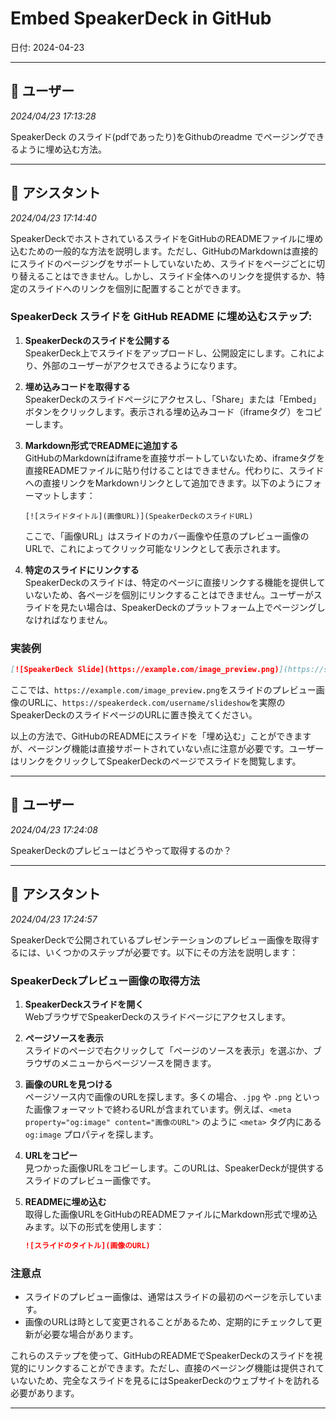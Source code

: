 # Embed SpeakerDeck in GitHub

日付: 2024-04-23

---

## 👤 ユーザー
*2024/04/23 17:13:28*

SpeakerDeck のスライド(pdfであったり)をGithubのreadme でページングできるように埋め込む方法。

---

## 🤖 アシスタント
*2024/04/23 17:14:40*

SpeakerDeckでホストされているスライドをGitHubのREADMEファイルに埋め込むための一般的な方法を説明します。ただし、GitHubのMarkdownは直接的にスライドのページングをサポートしていないため、スライドをページごとに切り替えることはできません。しかし、スライド全体へのリンクを提供するか、特定のスライドへのリンクを個別に配置することができます。

### SpeakerDeck スライドを GitHub README に埋め込むステップ:

1. **SpeakerDeckのスライドを公開する**  
   SpeakerDeck上でスライドをアップロードし、公開設定にします。これにより、外部のユーザーがアクセスできるようになります。

2. **埋め込みコードを取得する**  
   SpeakerDeckのスライドページにアクセスし、「Share」または「Embed」ボタンをクリックします。表示される埋め込みコード（iframeタグ）をコピーします。

3. **Markdown形式でREADMEに追加する**  
   GitHubのMarkdownはiframeを直接サポートしていないため、iframeタグを直接READMEファイルに貼り付けることはできません。代わりに、スライドへの直接リンクをMarkdownリンクとして追加できます。以下のようにフォーマットします：
   ```
   [![スライドタイトル](画像URL)](SpeakerDeckのスライドURL)
   ```
   ここで、「画像URL」はスライドのカバー画像や任意のプレビュー画像のURLで、これによってクリック可能なリンクとして表示されます。

4. **特定のスライドにリンクする**  
   SpeakerDeckのスライドは、特定のページに直接リンクする機能を提供していないため、各ページを個別にリンクすることはできません。ユーザーがスライドを見たい場合は、SpeakerDeckのプラットフォーム上でページングしなければなりません。

### 実装例

```markdown
[![SpeakerDeck Slide](https://example.com/image_preview.png)](https://speakerdeck.com/username/slideshow)
```
ここでは、`https://example.com/image_preview.png`をスライドのプレビュー画像のURLに、`https://speakerdeck.com/username/slideshow`を実際のSpeakerDeckのスライドページのURLに置き換えてください。

以上の方法で、GitHubのREADMEにスライドを「埋め込む」ことができますが、ページング機能は直接サポートされていない点に注意が必要です。ユーザーはリンクをクリックしてSpeakerDeckのページでスライドを閲覧します。

---

## 👤 ユーザー
*2024/04/23 17:24:08*

SpeakerDeckのプレビューはどうやって取得するのか？

---

## 🤖 アシスタント
*2024/04/23 17:24:57*

SpeakerDeckで公開されているプレゼンテーションのプレビュー画像を取得するには、いくつかのステップが必要です。以下にその方法を説明します：

### SpeakerDeckプレビュー画像の取得方法

1. **SpeakerDeckスライドを開く**  
   WebブラウザでSpeakerDeckのスライドページにアクセスします。

2. **ページソースを表示**  
   スライドのページで右クリックして「ページのソースを表示」を選ぶか、ブラウザのメニューからページソースを開きます。

3. **画像のURLを見つける**  
   ページソース内で画像のURLを探します。多くの場合、`.jpg` や `.png` といった画像フォーマットで終わるURLが含まれています。例えば、`<meta property="og:image" content="画像のURL">` のように `<meta>` タグ内にある `og:image` プロパティを探します。

4. **URLをコピー**  
   見つかった画像URLをコピーします。このURLは、SpeakerDeckが提供するスライドのプレビュー画像です。

5. **READMEに埋め込む**  
   取得した画像URLをGitHubのREADMEファイルにMarkdown形式で埋め込みます。以下の形式を使用します：
   ```markdown
   ![スライドのタイトル](画像のURL)
   ```

### 注意点
- スライドのプレビュー画像は、通常はスライドの最初のページを示しています。
- 画像のURLは時として変更されることがあるため、定期的にチェックして更新が必要な場合があります。

これらのステップを使って、GitHubのREADMEでSpeakerDeckのスライドを視覚的にリンクすることができます。ただし、直接のページング機能は提供されていないため、完全なスライドを見るにはSpeakerDeckのウェブサイトを訪れる必要があります。

---
